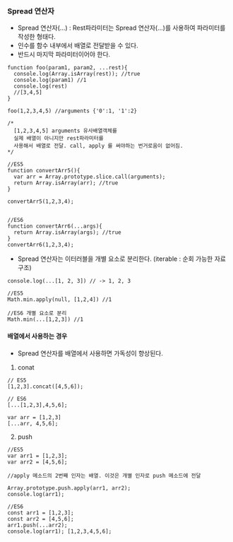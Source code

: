 
### Spread 연산자
- Spread 연산자(...) : Rest파라미터는 Spread 연산자(...)를 사용하여 파라미터를 작성한 형태다.
- 인수를 함수 내부에서 배열로 전달받을 수 있다.
- 반드시 마지막 파라미터이어야 한다.
```
function foo(param1, param2, ...rest){
  console.log(Array.isArray(rest)); //true
  console.log(param1) //1
  console.log(rest)
  //[3,4,5]
}

foo(1,2,3,4,5) //arguments {'0':1, '1':2}

/*
  [1,2,3,4,5] arguments 유사배열객체를
  실제 배열이 아니지만 rest파라미터를 
  사용해서 배열로 전달. call, apply 를 써야하는 번거로움이 없어짐.
*/

```

```
//ES5
function convertArr5(){
  var arr = Array.prototype.slice.call(arguments);
  return Array.isArray(arr); //true
}

convertArr5(1,2,3,4); 


//ES6
function convertArr6(...args){
  return Array.isArray(args); //true
}
convertArr6(1,2,3,4); 
```

- Spread 연산자는 이터러블을 개별 요소로 분리한다. (iterable : 순회 가능한 자료 구조)
```
console.log(...[1, 2, 3]) // -> 1, 2, 3

//ES5
Math.min.apply(null, [1,2,4]) //1

//ES6 개별 요소로 분리
Math.min(...[1,2,3]) //1

```

#### 배열에서 사용하는 경우 
- Spread 연산자를 배열에서 사용하면 가독성이 향상된다.

1. conat
```
// ES5
[1,2,3].concat([4,5,6]);

// ES6
[...[1,2,3],4,5,6];

var arr = [1,2,3]
[...arr, 4,5,6];
```
2. push
```
//ES5
var arr1 = [1,2,3];
var arr2 = [4,5,6];

//apply 메소드의 2번째 인자는 배열. 이것은 개별 인자로 push 메소드에 전달

Array.prototype.push.apply(arr1, arr2);
console.log(arr1);

//ES6
const arr1 = [1,2,3];
const arr2 = [4,5,6];
arr1.push(...arr2);
console.log(arr1); [1,2,3,4,5,6];
```




